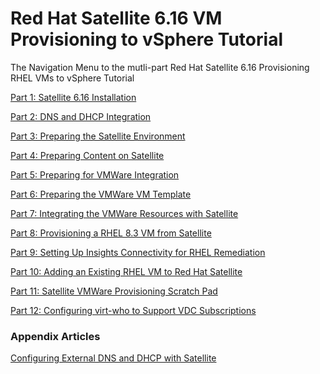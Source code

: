 # Red Hat Satellite 6.16 VM Provisioning to vSphere Tutorial  

The Navigation Menu to the mutli-part Red Hat Satellite 6.16 Provisioning RHEL VMs to vSphere Tutorial  

[Part 1: Satellite 6.16 Installation](https://github.com/pslucas0212/Part-1-Satellite-616-Installation/blob/main/README.md)

[Part 2: DNS and DHCP Integration](https://github.com/pslucas0212/Part-2-Satellite-612-External-Services/blob/main/README.md)

[Part 3: Preparing the Satellite Environment](https://github.com/pslucas0212/Part-3-Red-Hat-Satellite-612-Preparing-the-Satellite-Environment-)  

[Part 4: Preparing Content on Satellite](https://github.com/pslucas0212/Part-4-Red-Hat-Satellite-6.12-Preparing-Content-on-Satellite)  

[Part 5: Preparing for VMWare Integration]()

[Part 6: Preparing the VMWare VM Template]()

[Part 7: Integrating the VMWare Resources with Satellite]()

[Part 8: Provisioning a RHEL 8.3 VM from Satellite]()

[Part 9: Setting Up Insights Connectivity for RHEL Remediation]()

[Part 10: Adding an Existing RHEL VM to Red Hat Satellite]()

[Part 11: Satellite VMWare Provisioning Scratch Pad]()  

[Part 12: Configuring virt-who to Support VDC Subscriptions]()


### Appendix Articles
[Configuring External DNS and DHCP with Satellite](https://github.com/pslucas0212/Configuring-External-DNS-and-DHCP-for-Satellite/blob/main/README.md)
  
